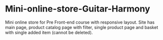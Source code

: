 # Mini-online-store-Guitar-Harmony
Mini online store for Pre Front-end course with responsive layout. 
Site has main page, product catalog page with filter, single product page and 
basket with single added item (cannot be deleted).
